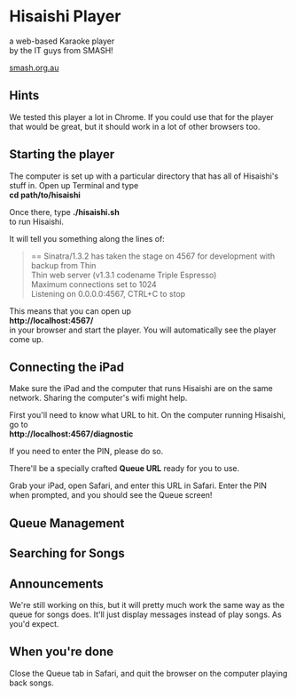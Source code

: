 # Hisaishi Player

a web-based Karaoke player  
by the IT guys from SMASH!

[smash.org.au](http://www.smash.org.au/)

## Hints

We tested this player a lot in Chrome. If you could use that for the player 
that would be great, but it should work in a lot of other browsers too.

## Starting the player

The computer is set up with a particular directory that has all of Hisaishi's 
stuff in.  Open up Terminal and type  
**cd path/to/hisaishi**

Once there, type
**./hisaishi.sh**  
to run Hisaishi.

It will tell you something along the lines of:

> == Sinatra/1.3.2 has taken the stage on 4567 for development with backup from Thin  
> Thin web server (v1.3.1 codename Triple Espresso)  
> Maximum connections set to 1024  
> Listening on 0.0.0.0:4567, CTRL+C to stop

This means that you can open up  
**http://localhost:4567/**  
in your browser and start the player.  You will automatically see the player 
come up.

## Connecting the iPad

Make sure the iPad and the computer that runs Hisaishi are on the same network.
Sharing the computer's wifi might help.

First you'll need to know what URL to hit.  On the computer running Hisaishi,
go to  
**http://localhost:4567/diagnostic**

If you need to enter the PIN, please do so.

There'll be a specially crafted **Queue URL** ready for you to use.

Grab your iPad, open Safari, and enter this URL in Safari. Enter the PIN 
when prompted, and you should see the Queue screen!

## Queue Management

## Searching for Songs

## Announcements

We're still working on this, but it will pretty much work the same way as the 
queue for songs does.  It'll just display messages instead of play songs.  As 
you'd expect.

## When you're done

Close the Queue tab in Safari, and quit the browser on the computer playing 
back songs.


